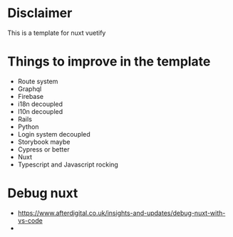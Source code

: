 # Disclaimer

This is a template for nuxt vuetify

# Things to improve in the template

- Route system
- Graphql
- Firebase
- i18n decoupled
- l10n decoupled
- Rails
- Python
- Login system decoupled
- Storybook maybe
- Cypress or better
- Nuxt
- Typescript and Javascript rocking

# Debug nuxt

- https://www.afterdigital.co.uk/insights-and-updates/debug-nuxt-with-vs-code
- 